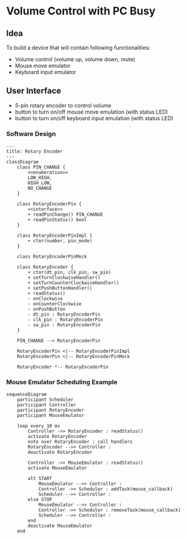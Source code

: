 # Volume Control with PC Busy

## Idea

To build a device that will contain following functionalities:

  * Volume control (volume up, volume down, mute)
  * Mouse move emulator
  * Keyboard input emulator

## User Interface

  * 5-pin rotary encoder to control volume
  * button to turn on/off mouse move emulation (with status LED)
  * button to turn on/off keyboard input emulation (with status LED)

### Software Design

```mermaid
---
title: Rotary Encoder
---
classDiagram
    class PIN_CHANGE {
        <<enumeration>>
        LOW_HIGH,
        HIGH_LOW,
        NO_CHANGE
    }

    class RotaryEncoderPin {
        <<interface>>
        + readPinChange() PIN_CHANGE
        + readPinStatus() bool
    }

    class RotaryEncoderPinImpl {
        + ctor(number, pin_mode)
    }

    class RotaryEncoderPinMock

    class RotaryEncoder {
        + ctor(dt_pin, clk_pin, sw_pin)
        + setTurnClockwiseHandler()
        + setTurnCounterClockwiseHandler()
        + setPushButtonHandler()
        + readStatus()
        - onClockwise
        - onCounterClockwise
        - onPushButton
        - dt_pin : RotaryEncoderPin
        - clk_pin : RotaryEncoderPin
        - sw_pin : RotaryEncoderPin
    }

    PIN_CHANGE --> RotaryEncoderPin

    RotaryEncoderPin <|-- RotaryEncoderPinImpl
    RotaryEncoderPin <|-- RotaryEncoderPinMock

    RotaryEncoder *-- RotaryEncoderPin
```

### Mouse Emulator Scheduling Example

```mermaid
sequenceDiagram
    participant Scheduler
    participant Controller
    participant RotaryEncoder
    participant MouseEmulator

    loop every 10 ms
        Controller ->> RotaryEncoder : readStatus()
        activate RotaryEncoder
        note over RotaryEncoder : call handlers
        RotaryEncoder -->> Controller : 
        deactivate RotaryEncoder

        Controller ->> MouseEmulator : readStatus()
        activate MouseEmulator

        alt START
            MouseEmulator -->> Controller : 
            Controller ->> Scheduler : addTask(mouse_callback)
            Scheduler -->> Controller : 
        else STOP
            MouseEmulator -->> Controller : 
            Controller ->> Scheduler : removeTask(mouse_callback)
            Scheduler -->> Controller : 
        end
        deactivate MouseEmulator
    end
```
